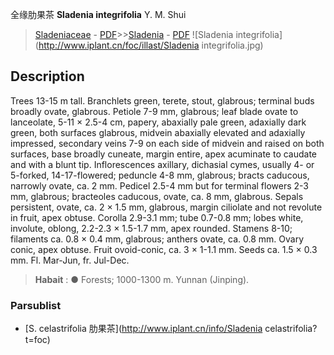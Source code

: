 全缘肋果茶 **Sladenia integrifolia** Y. M. Shui

> [Sladeniaceae](http://www.iplant.cn/info/Sladeniaceae?t=foc) - [PDF](http://www.iplant.cn/foc/pdf/Sladeniaceae.pdf)>>[Sladenia](http://www.iplant.cn/info/Sladenia?t=foc) - [PDF](http://www.iplant.cn/foc/pdf/Sladenia.pdf)
![Sladenia integrifolia](http://www.iplant.cn/foc/illast/Sladenia integrifolia.jpg)

## Description

Trees 13-15 m tall. Branchlets green, terete, stout, glabrous; terminal buds broadly ovate, glabrous. Petiole 7-9 mm, glabrous; leaf blade ovate to lanceolate, 5-11 × 2.5-4 cm, papery, abaxially pale green, adaxially dark green, both surfaces glabrous, midvein abaxially elevated and adaxially impressed, secondary veins 7-9 on each side of midvein and raised on both surfaces, base broadly cuneate, margin entire, apex acuminate to caudate and with a blunt tip. Inflorescences axillary, dichasial cymes, usually 4- or 5-forked, 14-17-flowered; peduncle 4-8 mm, glabrous; bracts caducous, narrowly ovate, ca. 2 mm. Pedicel 2.5-4 mm but for terminal flowers 2-3 mm, glabrous; bracteoles caducous, ovate, ca. 8 mm, glabrous. Sepals persistent, ovate, ca. 2 × 1.5 mm, glabrous, margin ciliolate and not revolute in fruit, apex obtuse. Corolla 2.9-3.1 mm; tube 0.7-0.8 mm; lobes white, involute, oblong, 2.2-2.3 × 1.5-1.7 mm, apex rounded. Stamens 8-10; filaments ca. 0.8 × 0.4 mm, glabrous; anthers ovate, ca. 0.8 mm. Ovary conic, apex obtuse. Fruit ovoid-conic, ca. 3 × 1-1.1 mm. Seeds ca. 1.5 × 0.3 mm. Fl. Mar-Jun, fr. Jul-Dec.


> **Habait** : 
>●  Forests; 1000-1300 m. Yunnan (Jinping).

### Parsublist

* [S.  celastrifolia  肋果茶](http://www.iplant.cn/info/Sladenia celastrifolia?t=foc)

